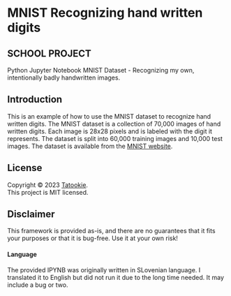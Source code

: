 # MNIST Recognizing hand written digits

## SCHOOL PROJECT

Python Jupyter Notebook 
MNIST Dataset - Recognizing my own, intentionally badly handwritten images.

## Introduction

This is an example of how to use the MNIST dataset to recognize hand written digits. The MNIST dataset is a collection of 70,000 images of hand written digits. Each image is 28x28 pixels and is labeled with the digit it represents. The dataset is split into 60,000 training images and 10,000 test images. The dataset is available from the [MNIST website](http://yann.lecun.com/exdb/mnist/).

## License

Copyright © 2023 [Tatookie](https://github.com/KukovecRok). <br /> 
This project is MIT licensed.

## Disclaimer

This framework is provided as-is, and there are no guarantees that it fits your purposes or that it is bug-free. Use it at your own risk! 
#### Language
The provided IPYNB was originally written in SLovenian language. I translated it to English but did not run it due to the long time needed. It may include a bug or two.